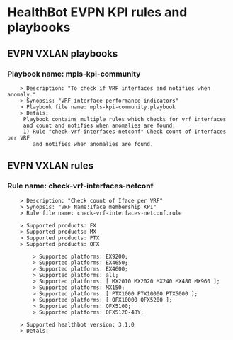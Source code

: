 # HealthBot EVPN KPI rules and playbooks

## EVPN VXLAN playbooks
### Playbook name: mpls-kpi-community 
		> Description: "To check if VRF interfaces and notifies when anomaly."
		> Synopsis: "VRF interface performance indicators"
		> Playbook file name: mpls-kpi-community.playbook
		> Detals:
		 Playbook contains multiple rules which checks for vrf interfaces
		 and count and notifies when anomalies are found.
		 1) Rule "check-vrf-interfaces-netconf" Check count of Interfaces per VRF
		    and notifies when anomalies are found.

## EVPN VXLAN rules

### Rule name: check-vrf-interfaces-netconf 
		> Description: "Check count of Iface per VRF"
		> Synopsis: "VRF Name:Iface membership KPI"
		> Rule file name: check-vrf-interfaces-netconf.rule

		> Supported products: EX 
		> Supported products: MX 
		> Supported products: PTX 
		> Supported products: QFX 

			> Supported platforms: EX9200;
			> Supported platforms: EX4650;
			> Supported platforms: EX4600;
			> Supported platforms: all;
			> Supported platforms: [ MX2010 MX2020 MX240 MX480 MX960 ];
			> Supported platforms: MX150;
			> Supported platforms: [ PTX1000 PTX10000 PTX5000 ];
			> Supported platforms: [ QFX10000 QFX5200 ];
			> Supported platforms: QFX5100;
			> Supported platforms: QFX5120-48Y;

		> Supported healthbot version: 3.1.0
		> Detals:
